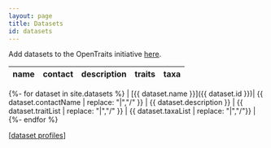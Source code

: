 ```yaml
---
layout: page
title: Datasets
id: datasets
---
```


Add datasets to the OpenTraits initiative [here](https://docs.google.com/forms/d/e/1FAIpQLSdWL1hMzSGOfSSOGDFhjwipT1a1j9XSLpiDoI0ziTEMywsW7w/viewform?usp=sf_link).


|name|contact|description|traits|taxa|
|---|---|---|---|---|
{%- for dataset in site.datasets %}
| [{{ dataset.name }}]({{ dataset.id }})| {{ dataset.contactName | replace: "|","/" }} | {{ dataset.description }} | {{ dataset.traitList | replace: "|","/" }} | {{ dataset.taxaList | replace: "|","/"}} |  
{%- endfor %}

[<a href="https://github.com/open-traits-network/open-traits-network.github.io/tree/master/_datasets">dataset profiles</a>]
